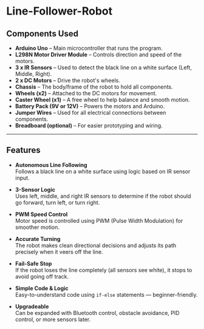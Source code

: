 # Line-Follower-Robot

## Components Used

- **Arduino Uno** – Main microcontroller that runs the program.
- **L298N Motor Driver Module** – Controls direction and speed of the motors.
- **3 x IR Sensors** – Used to detect the black line on a white surface (Left, Middle, Right).
- **2 x DC Motors** – Drive the robot's wheels.
- **Chassis** – The body/frame of the robot to hold all components.
- **Wheels (x2)** – Attached to the DC motors for movement.
- **Caster Wheel (x1)** – A free wheel to help balance and smooth motion.
- **Battery Pack (9V or 12V)** – Powers the motors and Arduino.
- **Jumper Wires** – Used for all electrical connections between components.
- **Breadboard (optional)** – For easier prototyping and wiring.

---

## Features

- **Autonomous Line Following**  
  Follows a black line on a white surface using logic based on IR sensor input.

- **3-Sensor Logic**  
  Uses left, middle, and right IR sensors to determine if the robot should go forward, turn left, or turn right.

- **PWM Speed Control**  
  Motor speed is controlled using PWM (Pulse Width Modulation) for smoother motion.

- **Accurate Turning**  
  The robot makes clean directional decisions and adjusts its path precisely when it veers off the line.

- **Fail-Safe Stop**  
  If the robot loses the line completely (all sensors see white), it stops to avoid going off track.

- **Simple Code & Logic**  
  Easy-to-understand code using `if-else` statements — beginner-friendly.

- **Upgradeable**  
  Can be expanded with Bluetooth control, obstacle avoidance, PID control, or more sensors later.


